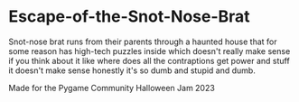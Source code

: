 # Escape-of-the-Snot-Nose-Brat
Snot-nose brat runs from their parents through a haunted house that for some reason has high-tech puzzles inside which doesn't really make sense if you think about it like where does all the contraptions get power and stuff it doesn't make sense honestly it's so dumb and stupid and dumb.

Made for the Pygame Community Halloween Jam 2023
